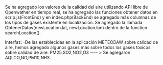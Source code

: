 Se ha agregado los valores de la calidad del aire utilizando API libre de Openwather en tiempo real, 
se ha agregado las funciones obtener datos en scrip.js(FrontEnd) y en index.php(BackEnd) se agregado más columnas de los tipos de gases existente en localización.
Se agregado la llamada ObtenerDatos(newLocation.lat, newLocation.lon) dentro de la function searchLocation(). 

Interfaz:
-De las establecidas en la aplicación METEODAW sobre calidad de aire, hemos agregado algunos gases más sobre todos los gases tóxicos sobre calidad de aire.
PM25,SO2,NO2,O3  ---- > Se agregaron AQI,CO,NO,PM10,NH3.
